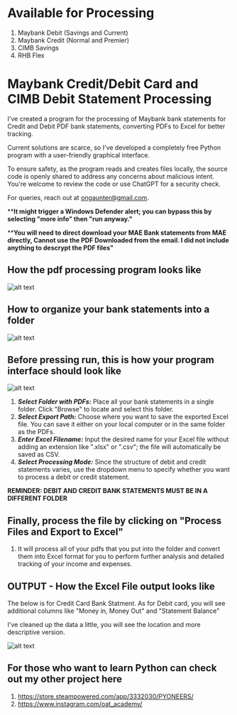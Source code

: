 # Available for Processing
1. Maybank Debit (Savings and Current)
2. Maybank Credit (Normal and Premier)
3. CIMB Savings
4. RHB Flex

   
# Maybank Credit/Debit Card and CIMB Debit Statement Processing

I've created a program for the processing of Maybank bank statements for Credit and Debit PDF bank statements, converting PDFs to Excel for better tracking. 

Current solutions are scarce, so I've developed a completely free Python program with a user-friendly graphical interface.

To ensure safety, as the program reads and creates files locally, the source code is openly shared to address any concerns about malicious intent. You're welcome to review the code or use ChatGPT for a security check.

For queries, reach out at ongaunter@gmail.com.


****It might trigger a Windows Defender alert; you can bypass this by selecting "more info" then "run anyway."**


****You will need to direct download your MAE Bank statements from MAE directly, Cannot use the PDF Downloaded from the email. I did not include anything to descrypt the PDF files"**




## How the pdf processing program looks like

![alt text](/image/program_screenshot.png)



## How to organize your bank statements into a folder

![alt text](/image/bank_statement_folder.png)



## Before pressing run, this is how your program interface should look like

![alt text](/image/program_look.png)

1. ***Select Folder with PDFs:*** Place all your bank statements in a single folder. Click "Browse" to locate and select this folder.
2. ***Select Export Path:*** Choose where you want to save the exported Excel file. You can save it either on your local computer or in the same folder as the PDFs.
3. ***Enter Excel Filename:*** Input the desired name for your Excel file without adding an extension like ".xlsx" or ".csv"; the file will automatically be saved as CSV.
4. ***Select Processing Mode:*** Since the structure of debit and credit statements varies, use the dropdown menu to specify whether you want to process a debit or credit statement.

**REMINDER: DEBIT AND CREDIT BANK STATEMENTS MUST BE IN A DIFFERENT FOLDER**


## Finally, process the file by clicking on "Process Files and Export to Excel" 

1. It will process all of your pdfs that you put into the folder and convert them into Excel format for you to perform further analysis and detailed tracking of your income and expenses.


## OUTPUT - How the Excel File output looks like

The below is for Credit Card Bank Statment. As for Debit card, you will see additional columns like "Money in, Money Out" and "Statement Balance"

I've cleaned up the data a little, you will see the location and more descriptive version.

![alt text](/image/output_cc_example.png)

## For those who want to learn Python can check out my other project here
1. https://store.steampowered.com/app/3332030/PYONEERS/
2. https://www.instagram.com/oat_academy/






